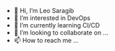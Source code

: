 - 👋 Hi, I’m Leo Saragib
- 👀 I’m interested in DevOps 
- 🌱 I’m currently learning CI/CD 
- 💞️ I’m looking to collaborate on ...
- 📫 How to reach me ...

<!---
saktil/saktil is a ✨ special ✨ repository because its `README.md` (this file) appears on your GitHub profile.
You can click the Preview link to take a look at your changes.
--->
